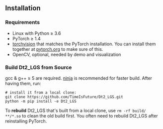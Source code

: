 ## Installation

### Requirements
- Linux with Python ≥ 3.6
- PyTorch ≥ 1.4
- [torchvision](https://github.com/pytorch/vision/) that matches the PyTorch installation.
  You can install them together at [pytorch.org](https://pytorch.org) to make sure of this.
- OpenCV, optional, needed by demo and visualization

### Build Dt2_LGS from Source

gcc & g++ ≥ 5 are required. [ninja](https://ninja-build.org/) is recommended for faster build.
After having them, run:
```
# install it from a local clone:
git clone https://github.com/TimeIsFuture/Dt2_LGS.git
python -m pip install -e Dt2_LGS
```

To __rebuild__ Dt2_LGS that's built from a local clone, use `rm -rf build/ **/*.so` to clean the
old build first. You often need to rebuild Dt2_LGS after reinstalling PyTorch.
